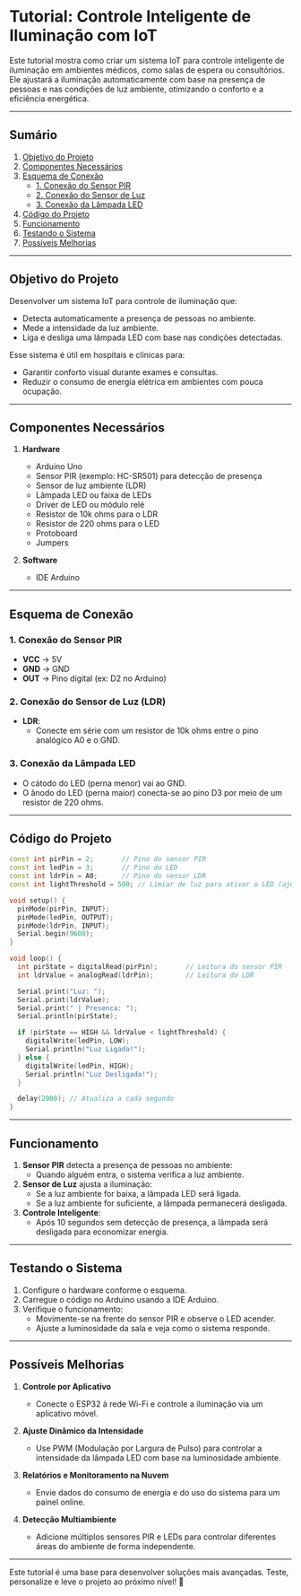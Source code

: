 
# **Tutorial: Controle Inteligente de Iluminação com IoT**

Este tutorial mostra como criar um sistema IoT para controle inteligente de iluminação em ambientes médicos, como salas de espera ou consultórios. Ele ajustará a iluminação automaticamente com base na presença de pessoas e nas condições de luz ambiente, otimizando o conforto e a eficiência energética.

---

## **Sumário**

1. [Objetivo do Projeto](#objetivo-do-projeto)  
2. [Componentes Necessários](#componentes-necessários)  
3. [Esquema de Conexão](#esquema-de-conexão)  
    - [1. Conexão do Sensor PIR](#1-conexão-do-sensor-pir)  
    - [2. Conexão do Sensor de Luz](#2-conexão-do-sensor-de-luz-ldr)  
    - [3. Conexão da Lâmpada LED](#3-conexão-da-lâmpada-led)  
4. [Código do Projeto](#código-do-projeto)  
5. [Funcionamento](#funcionamento)  
6. [Testando o Sistema](#testando-o-sistema)  
7. [Possíveis Melhorias](#possíveis-melhorias)

---

## **Objetivo do Projeto**

Desenvolver um sistema IoT para controle de iluminação que:  
- Detecta automaticamente a presença de pessoas no ambiente.  
- Mede a intensidade da luz ambiente.  
- Liga e desliga uma lâmpada LED com base nas condições detectadas.  

Esse sistema é útil em hospitais e clínicas para:  
- Garantir conforto visual durante exames e consultas.  
- Reduzir o consumo de energia elétrica em ambientes com pouca ocupação.  

---

## **Componentes Necessários**

1. **Hardware**
   - Arduino Uno
   - Sensor PIR (exemplo: HC-SR501) para detecção de presença
   - Sensor de luz ambiente (LDR)
   - Lâmpada LED ou faixa de LEDs
   - Driver de LED ou módulo relé
   - Resistor de 10k ohms para o LDR
   - Resistor de 220 ohms para o LED
   - Protoboard
   - Jumpers

2. **Software**
   - IDE Arduino
---

## **Esquema de Conexão**

### **1. Conexão do Sensor PIR**
- **VCC** → 5V  
- **GND** → GND  
- **OUT** → Pino digital (ex: D2 no Arduino)  

### **2. Conexão do Sensor de Luz (LDR)**  
- **LDR**:  
  - Conecte em série com um resistor de 10k ohms entre o pino analógico A0 e o GND.  

### **3. Conexão da Lâmpada LED**
- O cátodo do LED (perna menor) vai ao GND.
- O ânodo do LED (perna maior) conecta-se ao pino D3 por meio de um resistor de 220 ohms.

---

## **Código do Projeto**

```cpp
const int pirPin = 2;       // Pino do sensor PIR
const int ledPin = 3;       // Pino do LED
const int ldrPin = A0;      // Pino do sensor LDR
const int lightThreshold = 500; // Limiar de luz para ativar o LED (ajustável)

void setup() {
  pinMode(pirPin, INPUT);
  pinMode(ledPin, OUTPUT);
  pinMode(ldrPin, INPUT);
  Serial.begin(9600);
}

void loop() {
  int pirState = digitalRead(pirPin);       // Leitura do sensor PIR
  int ldrValue = analogRead(ldrPin);        // Leitura do LDR

  Serial.print("Luz: ");
  Serial.print(ldrValue);
  Serial.print(" | Presenca: ");
  Serial.println(pirState);

  if (pirState == HIGH && ldrValue < lightThreshold) {
    digitalWrite(ledPin, LOW);
    Serial.println("Luz Ligada!");
  } else {
    digitalWrite(ledPin, HIGH); 
    Serial.println("Luz Desligada!");
  }

  delay(2000); // Atualiza a cada segundo
}

```

---

## **Funcionamento**

1. **Sensor PIR** detecta a presença de pessoas no ambiente:  
   - Quando alguém entra, o sistema verifica a luz ambiente.  
2. **Sensor de Luz** ajusta a iluminação:  
   - Se a luz ambiente for baixa, a lâmpada LED será ligada.  
   - Se a luz ambiente for suficiente, a lâmpada permanecerá desligada.  
3. **Controle Inteligente**:  
   - Após 10 segundos sem detecção de presença, a lâmpada será desligada para economizar energia.  

---

## **Testando o Sistema**

1. Configure o hardware conforme o esquema.  
2. Carregue o código no Arduino usando a IDE Arduino.  
3. Verifique o funcionamento:  
   - Movimente-se na frente do sensor PIR e observe o LED acender.  
   - Ajuste a luminosidade da sala e veja como o sistema responde.  

---

## **Possíveis Melhorias**

1. **Controle por Aplicativo**  
   - Conecte o ESP32 à rede Wi-Fi e controle a iluminação via um aplicativo móvel.  

2. **Ajuste Dinâmico da Intensidade**  
   - Use PWM (Modulação por Largura de Pulso) para controlar a intensidade da lâmpada LED com base na luminosidade ambiente.  

3. **Relatórios e Monitoramento na Nuvem**  
   - Envie dados do consumo de energia e do uso do sistema para um painel online.  

4. **Detecção Multiambiente**  
   - Adicione múltiplos sensores PIR e LEDs para controlar diferentes áreas do ambiente de forma independente.  

---

Este tutorial é uma base para desenvolver soluções mais avançadas. Teste, personalize e leve o projeto ao próximo nível! 🚀



